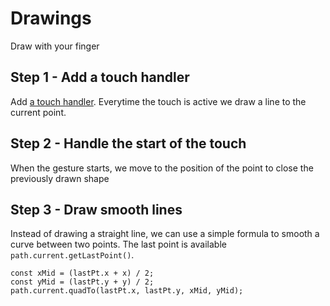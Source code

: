 # Drawings

Draw with your finger

## Step 1 - Add a touch handler

Add [a touch handler](https://shopify.github.io/react-native-skia/docs/animations/touch-events).
Everytime the touch is active we draw a line to the current point.

## Step 2 - Handle the start of the touch

When the gesture starts, we move to the position of the point to close the previously drawn shape

## Step 3 - Draw smooth lines

Instead of drawing a straight line, we can use a simple formula to smooth a curve between two points.
The last point is available `path.current.getLastPoint()`.

```tsx
const xMid = (lastPt.x + x) / 2;
const yMid = (lastPt.y + y) / 2;
path.current.quadTo(lastPt.x, lastPt.y, xMid, yMid);
```